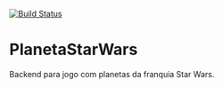 [![Build Status](https://travis-ci.org/wiliamjcj/PlanetaStarWars.svg?branch=master)](https://travis-ci.org/wiliamjcj/PlanetaStarWars)
# PlanetaStarWars
Backend para jogo com planetas da franquia Star Wars.
